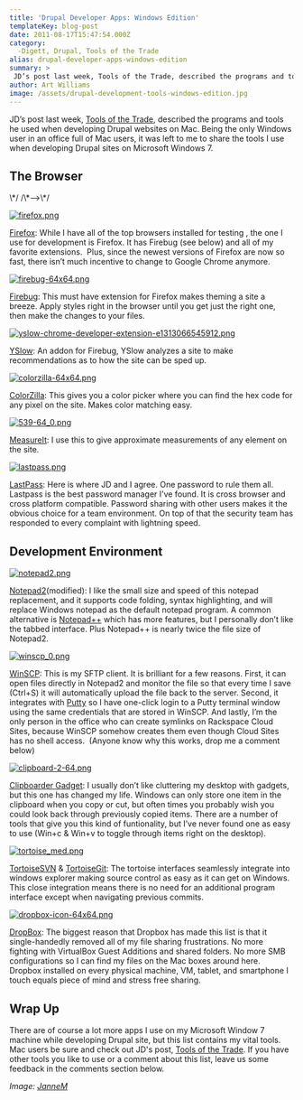 ```yaml
---
title: 'Drupal Developer Apps: Windows Edition'
templateKey: blog-post
date: 2011-08-17T15:47:54.000Z
category: 
  -Digett, Drupal, Tools of the Trade
alias: drupal-developer-apps-windows-edition
summary: > 
 JD’s post last week, Tools of the Trade, described the programs and tools he used when developing Drupal websites on Mac. Being the only Windows user in an office full of Mac users, it was left to me to share the tools I use when developing Drupal sites on Microsoft Windows 7.
author: Art Williams
image: /assets/drupal-development-tools-windows-edition.jpg
---
```


JD’s post last week, [Tools of the Trade](/insights/tools-trade), described the programs and tools he used when developing Drupal websites on Mac. Being the only Windows user in an office full of Mac users, it was left to me to share the tools I use when developing Drupal sites on Microsoft Windows 7.

The Browser
-----------

<!--/\*--><!\[CDATA\[/\* ><!--\*/ <!--/\*--><!\[CDATA\[/\* ><!--\*/ table.list-table, .list-table tbody,.list-table tr,.list-table td{ text-align: left;border-style: none; font: 14px "Lucida Grande", Lucida, Verdana, sans-serif;line-height:1.5em; } .list-table td{ padding-bottom: 10px; } /\*--><!\]\]\]\]><!\[CDATA\[>\*/ /\*--><!\]\]>\*/

[![firefox.png](/sites/default/files/firefox.png)](https://www.mozilla.org/en-US/firefox/new/)

[Firefox](https://www.mozilla.org/en-US/firefox/new/): While I have all of the top browsers installed for testing , the one I use for development is Firefox. It has Firebug (see below) and all of my favorite extensions.  Plus, since the newest versions of Firefox are now so fast, there isn’t much incentive to change to Google Chrome anymore.

[![firebug-64x64.png](/sites/default/files/firebug-64x64.png)](https://addons.mozilla.org/en-US/firefox/addon/firebug/)

[Firebug](https://addons.mozilla.org/en-US/firefox/addon/firebug/): This must have extension for Firefox makes theming a site a breeze. Apply styles right in the browser until you get just the right one, then make the changes to your files.

[![yslow-chrome-developer-extension-e1313066545912.png](/sites/default/files/yslow-chrome-developer-extension-e1313066545912.png)](https://addons.mozilla.org/en-US/firefox/addon/yslow/)

[YSlow](https://addons.mozilla.org/en-US/firefox/addon/yslow/): An addon for Firebug, YSlow analyzes a site to make recommendations as to how the site can be sped up.

[![colorzilla-64x64.png](/sites/default/files/colorzilla-64x64.png)](https://addons.mozilla.org/en-US/firefox/addon/colorzilla/)

[ColorZilla](https://addons.mozilla.org/en-US/firefox/addon/colorzilla/): This gives you a color picker where you can find the hex code for any pixel on the site. Makes color matching easy.

[![539-64_0.png](/sites/default/files/539-64_0.png)](https://addons.mozilla.org/en-US/firefox/addon/measureit/)

[MeasureIt](https://addons.mozilla.org/en-US/firefox/addon/measureit/): I use this to give approximate measurements of any element on the site.

[![lastpass.png](/sites/default/files/lastpass.png)](https://lastpass.com/)

[LastPass](https://lastpass.com/): Here is where JD and I agree. One password to rule them all. Lastpass is the best password manager I’ve found. It is cross browser and cross platform compatible. Password sharing with other users makes it the obvious choice for a team environment. On top of that the security team has responded to every complaint with lightning speed.

Development Environment
-----------------------

[![notepad2.png](/sites/default/files/notepad2.png)](http://code.kliu.org/misc/notepad2/)

[Notepad2](http://code.kliu.org/misc/notepad2/)(modified): I like the small size and speed of this notepad replacement, and it supports code folding, syntax highlighting, and will replace Windows notepad as the default notepad program. A common alternative is [Notepad++](https://notepad-plus-plus.org/) which has more features, but I personally don’t like the tabbed interface. Plus Notepad++ is nearly twice the file size of Notepad2.

[![winscp_0.png](/sites/default/files/winscp_0.png)](http://winscp.net/eng/index.php)

[WinSCP](http://winscp.net/eng/index.php): This is my SFTP client. It is brilliant for a few reasons. First, it can open files directly in Notepad2 and monitor the file so that every time I save (Ctrl+S) it will automatically upload the file back to the server. Second, it integrates with [Putty](http://www.chiark.greenend.org.uk/~sgtatham/putty/) so I have one-click login to a Putty terminal window using the same credentials that are stored in WinSCP. And lastly, I’m the only person in the office who can create symlinks on Rackspace Cloud Sites, because WinSCP somehow creates them even though Cloud Sites has no shell access.  (Anyone know why this works, drop me a comment below)

[![clipboard-2-64.png](/sites/default/files/clipboard-2-64.png)](http://nes.bplaced.net/clipboarder.html)

[Clipboarder Gadget](http://nes.bplaced.net/clipboarder.html): I usually don’t like cluttering my desktop with gadgets, but this one has changed my life. Windows can only store one item in the clipboard when you copy or cut, but often times you probably wish you could look back through previously copied items. There are a number of tools that give you this kind of funtionality, but I’ve never found one as easy to use (Win+c & Win+v to toggle through items right on the desktop).

[![tortoise_med.png](/sites/default/files/tortoise_med.png)](http://tortoisesvn.net/)

[TortoiseSVN](http://tortoisesvn.net/) & [TortoiseGit](https://tortoisegit.org): The tortoise interfaces seamlessly integrate into windows explorer making source control as easy as it can get on Windows. This close integration means there is no need for an additional program interface except when navigating previous commits.

[![dropbox-icon-64x64.png](/sites/default/files/dropbox-icon-64x64.png)](https://www.dropbox.com/)

[DropBox](https://www.dropbox.com/): The biggest reason that Dropbox has made this list is that it single-handedly removed all of my file sharing frustrations. No more fighting with VirtualBox Guest Additions and shared folders. No more SMB configurations so I can find my files on the Mac boxes around here. Dropbox installed on every physical machine, VM, tablet, and smartphone I touch equals piece of mind and stress free sharing.

Wrap Up
-------

There are of course a lot more apps I use on my Microsoft Window 7 machine while developing Drupal site, but this list contains my vital tools.  Mac users be sure and check out JD's post, [Tools of the Trade](/insights/tools-trade). If you have other tools you like to use or a comment about this list, leave us some feedback in the comments section below.

_Image: [JanneM](http://www.flickr.com/photos/jannem/)_